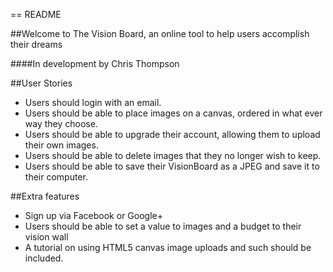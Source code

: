 == README

##Welcome to The Vision Board, an online tool to help users accomplish their dreams

####In development by Chris Thompson

##User Stories

* Users should login with an email.
* Users should be able to place images on a canvas, ordered in what ever way they choose.
* Users should be able to upgrade their account, allowing them to upload their own images.
* Users should be able to delete images that they no longer wish to keep.
* Users should be able to save their VisionBoard as a JPEG and save it to their computer.

##Extra features
* Sign up via Facebook or Google+
* Users should be able to set a value to images and a budget to their vision wall
* A tutorial on using HTML5 canvas image uploads and such should be included.



